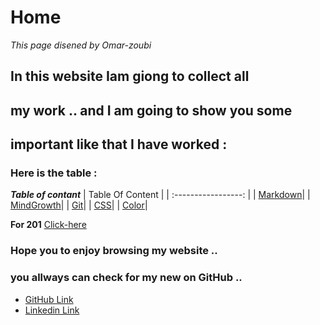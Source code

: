 # Home 
*This page disened by Omar-zoubi*
## In this website Iam giong to collect all 
## my work .. and I am going to show you some
## important like that I have worked :
### Here is the table :

***Table of contant***
| Table Of Content  |
| :-----------------: |
| [Markdown](https://omar-zoubi.github.io/reading-notes/reading-notes102/markdawn)|
| [MindGrowth](https://omar-zoubi.github.io/reading-notes/reading-notes102/MindGrowth)|
| [Git](https://omar-zoubi.github.io/reading-notes/reading-notes102/Git)|
| [CSS](https://omar-zoubi.github.io/reading-notes/reading-notes102/css01)|
| [Color](https://omar-zoubi.github.io/reading-notes/reading-notes102/color)|





**For 201** [Click-here](https://omar-zoubi.github.io/reading-notes/Reading-notes201/)
### Hope you to enjoy browsing my website .. 
### you allways can check for my new on GitHub ..

- [GitHub Link](https://github.com/Omar-zoubi)
- [Linkedin Link](https://www.linkedin.com/in/omar-alzoubi-54034bb4/)




